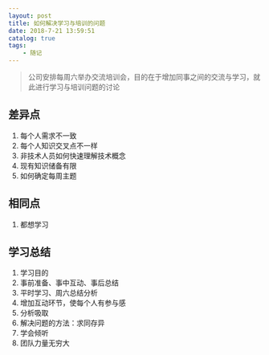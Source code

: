 ```yaml
---
layout: post
title: 如何解决学习与培训的问题
date: 2018-7-21 13:59:51
catalog: true
tags:
    - 随记
---
```


> 公司安排每周六举办交流培训会，目的在于增加同事之间的交流与学习，就此进行学习与培训问题的讨论

## 差异点

1. 每个人需求不一致
2. 每个人知识交叉点不一样
3. 非技术人员如何快速理解技术概念
4. 现有知识储备有限
5. 如何确定每周主题

## 相同点

1. 都想学习

## 学习总结

1. 学习目的
2. 事前准备、事中互动、事后总结
3. 平时学习、周六总结分析
4. 增加互动环节，使每个人有参与感
5. 分析吸取
6. 解决问题的方法：求同存异
7. 学会倾听
8. 团队力量无穷大